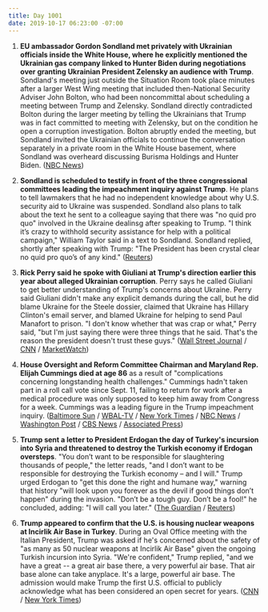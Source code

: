 ```yaml
---
title: Day 1001
date: 2019-10-17 06:23:00 -07:00
---
```


1. **EU ambassador Gordon Sondland met privately with Ukrainian officials inside the White House, where he explicitly mentioned the Ukrainian gas company linked to Hunter Biden during negotiations over granting Ukrainian President Zelensky an audience with Trump**. Sondland's meeting just outside the Situation Room took place minutes after a larger West Wing meeting that included then-National Security Adviser John Bolton, who had been noncommittal about scheduling a meeting between Trump and Zelensky. Sondland directly contradicted Bolton during the larger meeting by telling the Ukrainians that Trump was in fact committed to meeting with Zelensky, but on the condition he open a corruption investigation. Bolton abruptly ended the meeting, but Sondland invited the Ukrainian officials to continue the conversation separately in a private room in the White House basement, where Sondland was overheard discussing Burisma Holdings and Hunter Biden. ([NBC News](https://www.nbcnews.com/politics/trump-impeachment-inquiry/sondland-asked-ukrainian-officials-during-private-white-house-talk-about-n1067861))

2. **Sondland is scheduled to testify in front of the three congressional committees leading the impeachment inquiry against Trump**. He plans to tell lawmakers that he had no independent knowledge about why U.S. security aid to Ukraine was suspended. Sondland also plans to talk about the text he sent to a colleague saying that there was "no quid pro quo" involved in the Ukraine dealinsg after speaking to Trump. "I think it’s crazy to withhold security assistance for help with a political campaign," William Taylor said in a text to Sondland. Sondland replied, shortly after speaking with Trump: "The President has been crystal clear no quid pro quo’s of any kind." ([Reuters](https://www.reuters.com/article/us-usa-trump-whistleblower-idUSKBN1WW1BG))

3. **Rick Perry said he spoke with Giuliani at Trump's direction earlier this year about alleged Ukrainian corruption**. Perry says he called Giuliani to get better understanding of Trump's concerns about Ukraine. Perry said Giuliani didn't make any explicit demands during the call, but he did blame Ukraine for the Steele dossier, claimed that Ukraine has Hillary Clinton's email server, and blamed Ukraine for helping to send Paul Manafort to prison. "I don't know whether that was crap or what," Perry said, "but I'm just saying there were three things that he said. That's the reason the president doesn't trust these guys." ([Wall Street Journal](https://www.wsj.com/articles/rick-perry-called-rudy-giuliani-at-trumps-direction-on-ukraine-concerns-11571273635) / [CNN](https://www.cnn.com/2019/10/16/politics/rick-perry-rudy-giuliani-trump-ukraine/index.html) / [MarketWatch](https://www.marketwatch.com/story/rick-perry-reached-out-to-giuliani-at-trumps-direction-on-ukraine-2019-10-16))

4. **House Oversight and Reform Committee Chairman and Maryland Rep. Elijah Cummings died at age 86** as a result of "complications concerning longstanding health challenges." Cummings hadn't taken part in a roll call vote since Sept. 11, failing to return for work after a medical procedure was only supposed to keep him away from Congress for a week. Cummings was a leading figure in the Trump impeachment inquiry. ([Baltimore Sun](https://www.baltimoresun.com/politics/bs-md-pol-cummings-dies-20191017-bbwnrp72nndejatug3v7rj2zga-story.html) / [WBAL-TV](https://www.wbaltv.com/article/rep-elijah-cummings-dies/29496761#) / [New York Times](https://www.nytimes.com/2019/10/17/us/politics/elijah-cummings-dead.html) / [NBC News](https://www.nbcnews.com/politics/politics-news/rep-elijah-cummings-maryland-democrat-house-oversight-chairman-dies-68-n1067981) / [Washington Post](https://www.washingtonpost.com/nation/2019/10/17/elijah-cummings-dies-baltimore/) / [CBS News](https://www.cbsnews.com/news/elijah-cummings-esteemed-longtime-baltimore-congressman-died-68-today-2019-10-17/) / [Associated Press](https://apnews.com/472ab99bda374c3ba906366d2f0a6d00))

5. **Trump sent a letter to President Erdogan the day of Turkey's incursion into Syria and threatened to destroy the Turkish economy if Erdogan oversteps**. "You don’t want to be responsible for slaughtering thousands of people," the letter reads, "and I don’t want to be responsible for destroying the Turkish economy – and I will." Trump urged Erdogan to "get this done the right and humane way," warning that history "will look upon you forever as the devil if good things don’t happen" during the invasion. "Don’t be a tough guy. Don’t be a fool!" he concluded, adding: "I will call you later." ([The Guardian](https://www.theguardian.com/us-news/2019/oct/16/trump-letter-erdogan-turkey-invasion) / [Reuters](https://www.reuters.com/article/us-syria-security-trump-erdogan-kremlin-idUSKBN1WW19R))

6. **Trump appeared to confirm that the U.S. is housing nuclear weapons at Incirlik Air Base in Turkey**. During an Oval Office meeting with the Italian President, Trump was asked if he's concerned about the safety of "as many as 50 nuclear weapons at Incirlik Air Base" given the ongoing Turkish incursion into Syria. "We're confident," Trump replied, "and we have a great -- a great air base there, a very powerful air base. That air base alone can take anyplace. It's a large, powerful air base. The admission would make Trump the first U.S. official to publicly acknowledge what has been considered an open secret for years. ([CNN](https://www.cnn.com/2019/10/16/politics/trump-us-nuclear-weapons-turkey/index.html) / [New York Times](https://www.nytimes.com/2019/10/14/world/middleeast/trump-turkey-syria.html?searchResultPosition=1))